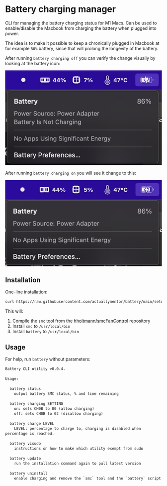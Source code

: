# Battery charging manager

CLI for managing the battery charging status for M1 Macs. Can be used to enable/disable the Macbook from charging the battery when plugged into power.

The idea is to make it possible to keep a chronically plugged in Macbook at for example `80%` battery, since that will prolong the longevity of the battery.

After running `battery charging off` you can verify the change visually by looking at the battery icon:

![Battery not charging](./screenshots/not-charging-screenshot.png)

After running `battery charging on` you will see it change to this:

![Battery charging](./screenshots/charging-screenshot.png)

## Installation

One-line installation:

```bash
curl https://raw.githubusercontent.com/actuallymentor/battery/main/setup.sh | sudo bash
````

This will:

1. Compile the `smc` tool from the [hholtmann/smcFanControl]( https://github.com/hholtmann/smcFanControl.git ) repository
2. Install `smc` to `/usr/local/bin`
3. Install `battery` to `/usr/local/bin`

## Usage

For help, run `battery` without parameters:

```
Battery CLI utility v0.0.4.

Usage:

  battery status
    output battery SMC status, % and time remaining

  battery charging SETTING
    on: sets CH0B to 00 (allow charging)
    off: sets CH0B to 02 (disallow charging)

  battery charge LEVEL
    LEVEL: percentage to charge to, charging is disabled when percentage is reached.

  battery visudo
    instructions on how to make which utility exempt from sudo

  battery update
    run the installation command again to pull latest version

  battery uninstall
    enable charging and remove the `smc` tool and the `battery` script

```
